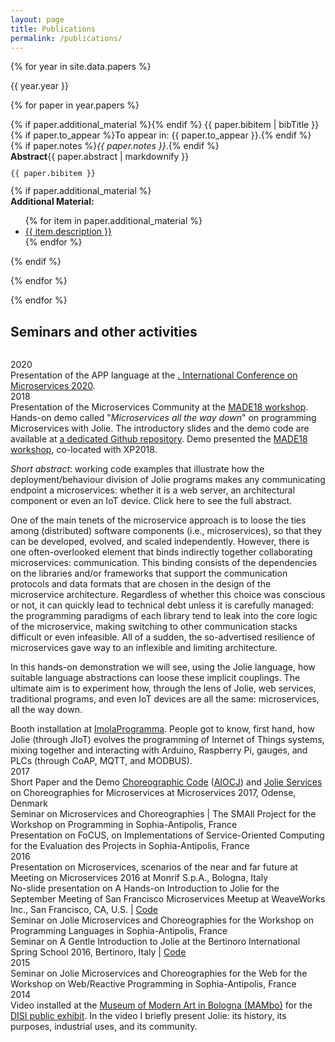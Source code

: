 ```yaml
---
layout: page
title: Publications
permalink: /publications/
---
```


<style>
  .paper-title {
    font-weight: 600 !important;
    color: #3c3c3c !important;
  }
  .bib, .abs {
    cursor: pointer;
  }
</style>
<div class="mt-5"></div>

{% for year in site.data.papers %}
<div class="pub-year">
<span>{{ year.year }}</span>

<script>
function toggle( entry, _class ){
  $( entry ).parent().find( _class ).toggleClass( "d-none" );
}
</script>

{% for paper in year.papers %}

<div>
  <a class="paper" href="{{ paper.page }}"></a>
  <span class="bib" onclick="toggle( this, '.bibitem' );"></span>
  <span class="abs" onclick="toggle( this, '.abstract' );"><i class="fas fa-align-left"></i></span>
  {% if paper.additional_material %}<span class="abs" onclick="toggle( this, '.additional_material' );"><i class="fas fa-plus"></i></span>{% endif %}
  {{ paper.bibitem | bibTitle }}
  {% if paper.to_appear %}To appear in: {{ paper.to_appear }}.{% endif %}
  {% if paper.notes %}<em>{{ paper.notes }}</em>.{% endif %}
  <div class="abstract d-none border p-2">
  <strong>Abstract</strong>{{ paper.abstract | markdownify }}
  </div>
  <div class="bibitem d-none border p-2">
  <code><pre class="pt-3">{{ paper.bibitem }}</pre></code>
  </div>
  {% if paper.additional_material %}
  <div class="additional_material d-none border">
    <strong>Additional Material:</strong>
    <ul>
      {% for item in paper.additional_material %}
        <li><a href="{{ item.url }}">{{ item.description }}</a></li>
      {% endfor %}
    </ul>
  </div>
  {% endif %}

</div>

{% endfor %}

</div>
{% endfor %}



## Seminars and other activities
<div style="height:1em;"></div>

<div class="pub-year">
<span>2020</span>

  <div>
    <a href="/publications/seminars/MC2020.pdf" class="paper"></a> 
    Presentation of the APP language at the <a href="https://conf-micro.services/2020/">.
    International Conference on Microservices 2020</a>.
  </div>

</div>

<div class="pub-year">
<span>2018</span>

  <div>
    <a href="/publications/seminars/MADE18_MSC.pdf" class="paper"></a>
    Presentation of the Microservices Community at the <a href="https://sites.google.com/view/made18/">MADE18 workshop</a>.
  </div>

  <div>
  <a class="demo" ></a>
  Hands-on demo called "<em>Microservices all the way down</em>"
  on programming Microservices with Jolie.
  The introductory <a href="https://github.com/thesave/made18_hands_on" class="paper" ></a>
  slides and the <a href="https://github.com/thesave/made18_hands_on" class="source"></a>
  demo code are available at <a href="https://github.com/thesave/made18_hands_on">
  a dedicated Github repository</a>.
  Demo presented the <a href="https://sites.google.com/view/made18/">MADE18 workshop</a>, co-located with XP2018. 
  <p><em>Short abstract</em>: working code examples that illustrate how the deployment/behaviour division of Jolie programs 
  makes any communicating endpoint a microservices: whether it is a web server, an architectural component or even an IoT 
  device.
  <span style="cursor:pointer" data-target="#MADE18abstract" onclick="toggleTriangle( $( this ) );" >
  <span class="fas fa-lg fa-angle-right"></span>
  Click here to see the full abstract.
  </span></p>

<div class="panel panel-default collapse" id="MADE18abstract">
  <div class="panel-body small">

  <p>One of the main tenets of the microservice approach is to loose the ties among (distributed) software components (i.e., microservices), so that they can be developed, evolved, and scaled independently.
  However, there is one often-overlooked element that binds indirectly together collaborating microservices: communication.
  This binding consists of the dependencies on the libraries and/or frameworks that support the communication protocols and data formats that are chosen in the design of the microservice architecture.
  Regardless of whether this choice was conscious or not, it can quickly lead to technical debt unless it is carefully managed: the programming paradigms of each library tend to leak into the core logic of the microservice, making switching to other communication stacks difficult or even infeasible.
  All of a sudden, the so-advertised resilience of microservices gave way to an inflexible and limiting architecture.</p>

  <p>In this hands-on demonstration we will see, using the Jolie language, how suitable language abstractions can loose these implicit couplings.
  The ultimate aim is to experiment how, through the lens of Jolie, web services, traditional programs, and even IoT devices are all the same: microservices, all the way down.</p>

  </div>
  </div>
</div>


  <div>
    <a class="demo" ></a>
    Booth installation at <a href="https://twitter.com/hashtag/imolaProgramma?src=hash">ImolaProgramma</a>.
People got to know, first hand, how Jolie (through JIoT) evolves the programming of Internet of Things systems, mixing together and interacting with Arduino, Raspberry Pi, gauges, and PLCs (through CoAP, MQTT, and MODBUS).
  </div>

</div>

<div class="pub-year">
<span>2017</span>

  <div>
  <a class="paper" href="seminars/MS2017.pdf"></a>
  Short Paper and the Demo <a href="seminars/MS2017.ioc"><span class="source"></span>Choreographic Code</a>  (<a href="http://www.cs.unibo.it/projects/jolie/aiocj.html">AIOCJ</a>) and <a href="seminars/MS2017_services.zip"><span class="source"></span>Jolie Services</a> on <span>Choreographies for Microservices</span> at Microservices 2017, Odense, Denmark
  </div>

  <div>
  <a class="paper" href="seminars/Eval_Inria_2017_Long.pdf"></a>
  Seminar on <span>Microservices and Choreographies | The SMAll Project</span> for the Workshop on Programming in Sophia-Antipolis, France
  </div>

  <div>
  <a class="paper" href="seminars/Eval_Inria_2017_Short.pdf"></a> 
  Presentation on <span>FoCUS, on Implementations of Service-Oriented Computing</span> for the Evaluation des Projects in Sophia-Antipolis, France  
  </div>

</div>

<div class="pub-year">
<span>2016</span>

  <div>
  <a class="paper" href="seminars/MoM2016.pdf"></a>
  Presentation on <span> Microservices, scenarios of the near and far future</span> at Meeting on Microservices 2016 at Monrif S.p.A., Bologna, Italy
  </div>

  <div>
  <a class="paper" href="seminars/SF2016.pdf"></a> 
  No-slide presentation on <span> A Hands-on Introduction to Jolie</span> for the September Meeting of San Francisco Microservices Meetup at WeaveWorks Inc., San Francisco, CA, U.S. | 
  <a href="seminars/SF2016.zip"><span class="source"></span>Code</a>
  </div>

  <div>
  <a class="paper" href="seminars/Workshop_Sophia_2016.pdf"></a>
  Seminar on <span>Jolie Microservices and Choreographies</span> for the Workshop on Programming Languages in Sophia-Antipolis, France 
  </div>

  <div>
  <a class="paper" href="seminars/BISS2016.pdf"></a>
  Seminar on <span>A Gentle Introduction to Jolie</span> at the Bertinoro International Spring School 2016, Bertinoro, Italy | <a href="seminars/BISS2016.zip"><span class="source"></span>Code</a>
  </div>

</div>

<div class="pub-year">
<span>2015</span>

  <div>
  <a class="paper" href="seminars/Workshop_Sophia_2015.pdf"></a>
  Seminar on <span>Jolie Microservices and Choreographies for the Web</span> for the Workshop on Web/Reactive Programming in Sophia-Antipolis, France
  </div>

</div>

<div class="pub-year">
<span>2014</span>

  <div>
  <a class="video" href="MAMbo"></a>
  Video installed at the <a href="http://www.mambo-bologna.org/en/">Museum of Modern Art in Bologna (MAMbo)</a> for the
  <a href="http://www.mambo-bologna.org/eventi/evento-1350/">DISI public exhibit</a>.
In the video I briefly present Jolie: its history, its purposes, industrial uses, and its community.
  </div>

</div>